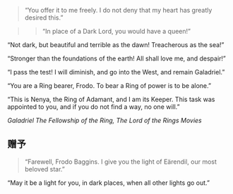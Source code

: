 >“You offer it to me freely. I do not deny that my heart has greatly desired this.”

>>“In place of a Dark Lord, you would have a queen!”
>>
“Not dark, but beautiful and terrible as the dawn! Treacherous as the sea!”
>>
“Stronger than the foundations of the earth! All shall love me, and despair!”
>
“I pass the test! I will diminish, and go into the West, and remain Galadriel.”
>
“You are a Ring bearer, Frodo. To bear a Ring of power is to be alone.”
>
“This is Nenya, the Ring of Adamant, and I am its Keeper. This task was appointed to you, and if you do not find a way, no one will.”
>
<cite>Galadriel
The Fellowship of the Ring, The Lord of the Rings Movies</cite>

## 赠予
>“Farewell, Frodo Baggins. I give you the light of Eärendil, our most beloved star.”
>
“May it be a light for you, in dark places, when all other lights go out.”
